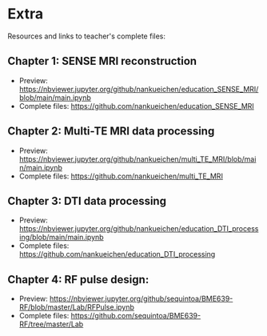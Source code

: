 # Extra

Resources and links to teacher's complete files: 

## Chapter 1: SENSE MRI reconstruction
- Preview: https://nbviewer.jupyter.org/github/nankueichen/education_SENSE_MRI/blob/main/main.ipynb
- Complete files: https://github.com/nankueichen/education_SENSE_MRI

## Chapter 2: Multi-TE MRI data processing
- Preview: https://nbviewer.jupyter.org/github/nankueichen/multi_TE_MRI/blob/main/main.ipynb
- Complete files: https://github.com/nankueichen/multi_TE_MRI

## Chapter 3: DTI data processing
- Preview: https://nbviewer.jupyter.org/github/nankueichen/education_DTI_processing/blob/main/main.ipynb
- Complete files: https://github.com/nankueichen/education_DTI_processing

## Chapter 4: RF pulse design:
- Preview: https://nbviewer.jupyter.org/github/sequintoa/BME639-RF/blob/master/Lab/RFPulse.ipynb
- Complete files: https://github.com/sequintoa/BME639-RF/tree/master/Lab